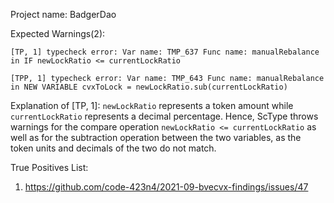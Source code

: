Project name: BadgerDao

Expected Warnings(2):

```
[TP, 1] typecheck error: Var name: TMP_637 Func name: manualRebalance in IF newLockRatio <= currentLockRatio

[TPP, 1] typecheck error: Var name: TMP_643 Func name: manualRebalance in NEW VARIABLE cvxToLock = newLockRatio.sub(currentLockRatio)

```
Explanation of [TP, 1]: `newLockRatio` represents a token amount while `currentLockRatio` represents a decimal percentage. 
Hence, ScType throws warnings for the compare operation `newLockRatio <= currentLockRatio` as well as for the subtraction operation between the two variables, as the token units and decimals of the two do not match.

True Positives List:
1) https://github.com/code-423n4/2021-09-bvecvx-findings/issues/47

